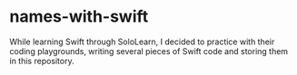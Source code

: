 # names-with-swift
While learning Swift through SoloLearn, I decided to practice with their coding playgrounds, writing several pieces of Swift code and storing them in this repository.
